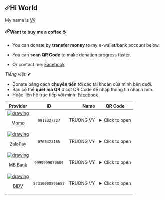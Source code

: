 <div id="readme" class="Box-body readme blob js-code-block-container p-5 p-xl-6 gist-border-0">
    <article class="markdown-body entry-content container-lg" itemprop="text"><h1 dir="auto"><a id="user-content-hi-world" class="anchor" aria-hidden="true" href="#hi-world"><svg class="octicon octicon-link" viewBox="0 0 16 16" version="1.1" width="16" height="16" aria-hidden="true"><path fill-rule="evenodd" d="M7.775 3.275a.75.75 0 001.06 1.06l1.25-1.25a2 2 0 112.83 2.83l-2.5 2.5a2 2 0 01-2.83 0 .75.75 0 00-1.06 1.06 3.5 3.5 0 004.95 0l2.5-2.5a3.5 3.5 0 00-4.95-4.95l-1.25 1.25zm-4.69 9.64a2 2 0 010-2.83l2.5-2.5a2 2 0 012.83 0 .75.75 0 001.06-1.06 3.5 3.5 0 00-4.95 0l-2.5 2.5a3.5 3.5 0 004.95 4.95l1.25-1.25a.75.75 0 00-1.06-1.06l-1.25 1.25a2 2 0 01-2.83 0z"></path></svg></a>Hi World</h1>
<p dir="auto">My name is <a href="https://github.com/truongvy-06">Vỹ</a></p>
<h4 dir="auto"><a id="user-content-want-to-buy-me-a-coffee-" class="anchor" aria-hidden="true" href="#want-to-buy-me-a-coffee-"><svg class="octicon octicon-link" viewBox="0 0 16 16" version="1.1" width="16" height="16" aria-hidden="true"><path fill-rule="evenodd" d="M7.775 3.275a.75.75 0 001.06 1.06l1.25-1.25a2 2 0 112.83 2.83l-2.5 2.5a2 2 0 01-2.83 0 .75.75 0 00-1.06 1.06 3.5 3.5 0 004.95 0l2.5-2.5a3.5 3.5 0 00-4.95-4.95l-1.25 1.25zm-4.69 9.64a2 2 0 010-2.83l2.5-2.5a2 2 0 012.83 0 .75.75 0 001.06-1.06 3.5 3.5 0 00-4.95 0l-2.5 2.5a3.5 3.5 0 004.95 4.95l1.25-1.25a.75.75 0 00-1.06-1.06l-1.25 1.25a2 2 0 01-2.83 0z"></path></svg></a>Want to buy me a coffee <g-emoji class="g-emoji" alias="coffee" fallback-src="https://github.githubassets.com/images/icons/emoji/unicode/2615.png">☕</g-emoji></h4>
<ul dir="auto">
<li>
<p dir="auto">You can donate by <strong>transfer money</strong> to my e-wallet/bank account below.</p>
</li>
<li>
<p dir="auto">You can <strong>scan QR Code</strong> to make donation progress faster.</p>
</li>
<li>
<p dir="auto">Or contact me: <a href="[https:facebook.com/vyx.006](https://www.facebook.com/vyx.006)" rel="nofollow">Facebook</a></p>
</li>
</ul>
<p dir="auto"><em>Tiếng việt:</em> <g-emoji class="g-emoji" alias="two_hearts" fallback-src="https://github.githubassets.com/images/icons/emoji/unicode/1f495.png">💕</g-emoji></p>
<ul dir="auto">
<li>Donate bằng cách <strong>chuyển tiền</strong> tới các tài khoản của mình bên dưới.</li>
<li>Bạn có thể <strong>quét mã QR</strong> ở cột QR Code để nhập thông tin nhanh hơn.</li>
<li>Hoặc liên hệ trực tiếp với mình: <a href="https:facebook.com/vyx.006" rel="nofollow">Facebook</a></li>
</ul>
<table>
<thead>
<tr>
<th align="center">Provider</th>
<th align="center">ID</th>
<th align="right">Name</th>
<th align="center">QR Code</th>
</tr>
</thead>
<tbody>
<tr>

<td align="center"><a href="https://momo.vn/" rel="nofollow"><img src="https://camo.githubusercontent.com/547e3feb873537cc0e92a50f4e454d47f13b3a20cd576e5732ca6152d4b79c56/68747470733a2f2f63646e2e6d736572766963652e636f6d2e766e2f6170702f69636f6e2f6b6974732f30312e4d6f4d6f253230436f70792e706e67" alt="drawing" width="50" data-canonical-src="https://cdn.mservice.com.vn/app/icon/kits/01.MoMo%20Copy.png" style="max-width: 100%;"> <p dir="auto">Momo</p></a></td>
<td align="center"><code>0918327827</code></td>
<td align="right">TRUONG VY</td>
<td align="center"><details><summary>Click to open</summary><a target="_blank" rel="noopener noreferrer" href="img/MOMO.jpg"><img src="img/MOMO.jpg" width="300" style="max-width: 100%;"></a></details></td>
</tr>
<tr>
<td align="center"><a href="https://zalopay.vn/" rel="nofollow"><img src="https://camo.githubusercontent.com/c7d24fb47a3d3dce0bae3edf6c3195c15073aff3da31bb37a5decbf67fa8d39e/68747470733a2f2f74687574687561746d617974696e682e766e2f77702d636f6e74656e742f75706c6f6164732f323031392f30322f5a616c6f5061792d6c6f676f2e706e67" alt="drawing" width="50" data-canonical-src="https://thuthuatmaytinh.vn/wp-content/uploads/2019/02/ZaloPay-logo.png" style="max-width: 100%;"><p dir="auto">ZaloPay</p></a></td>
<td align="center"><code>0765423185</code></td>
<td align="right">TRUONG VY</td>
<td align="center"><details><summary>Click to open</summary><a target="_blank" rel="noopener noreferrer" href="img/ZALOPAY.jpg"><img src="img/ZALOPAY.jpg" width="300" style="max-width: 100%;"></a></details></td>
</tr>
<tr>
<td align="center"><a href="https://www.mbbank.com.vn" rel="nofollow"><img src="https://th.bing.com/th/id/R.a60b690a4f78161e558c959e157d7b0d?rik=Lw%2bv2wwdY6bKKw&riu=http%3a%2f%2fnganhang24h.vn%2fwp-content%2fuploads%2f2020%2f02%2fmbbank-logo.png&ehk=krpVqz8pc5nO7CZjJoB1%2fqU4xWjT0udrx1txbae1up0%3d&risl=&pid=ImgRaw&r=0" alt="drawing" width="50" data-canonical-src="https://th.bing.com/th/id/R.a60b690a4f78161e558c959e157d7b0d?rik=Lw%2bv2wwdY6bKKw&riu=http%3a%2f%2fnganhang24h.vn%2fwp-content%2fuploads%2f2020%2f02%2fmbbank-logo.png&ehk=krpVqz8pc5nO7CZjJoB1%2fqU4xWjT0udrx1txbae1up0%3d&risl=&pid=ImgRaw&r=0" style="max-width: 100%;"><p dir="auto">MB Bank</p></a></td>
<td align="center"><code>9999999070600</code></td>
<td align="right">TRUONG VY</td>
<td align="center"><details><summary>Click to open</summary><a target="_blank" rel="noopener noreferrer" href="img/MB.jpg"><img src="img/MB.jpg"
</tr>
<tr>
<td align="center"><a href="https://www.bidv.com.vn/" rel="nofollow"><img src="https://play-lh.googleusercontent.com/SD4lUzWCqLq6nqURm8abnazm8sC0h_hkikryHyODrVpI0g3xMjeuaVs379jUCKrd0vk=s48-rw" alt="drawing" width="50" data-canonical-src="https://play-lh.googleusercontent.com/SD4lUzWCqLq6nqURm8abnazm8sC0h_hkikryHyODrVpI0g3xMjeuaVs379jUCKrd0vk=s48-rw" style="max-width: 100%;"><p dir="auto">BIDV</p></a></td>
<td align="center"><code>57310000596657</code></td>
<td align="right">TRUONG VY</td>
<td align="center"><details><summary>Click to open</summary><a target="_blank" rel="noopener noreferrer" href="img/BIDV.jpg"><img src="img/BIDV.jpg" width="300" style="max-width: 100%;"></a></details></td>
</tr>
</tbody>
</table>
</article>
  </div>

